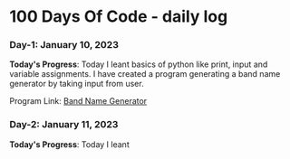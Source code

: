 # 100 Days Of Code - daily log
### Day-1: January 10, 2023

**Today's Progress**: Today I leant basics of python like print, input and variable assignments. I have created a program generating a band name generator by taking input from user.

Program Link: [Band Name Generator](https://github.com/mannanpatel/100-Days-of-Code-Python/blob/main/Beginner/Day-1/Project-1%20band_name_generator.py)

### Day-2: January 11, 2023

**Today's Progress**: Today I leant 